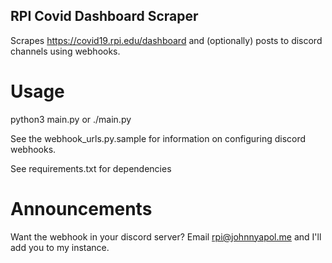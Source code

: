 RPI Covid Dashboard Scraper
----------------------------

Scrapes https://covid19.rpi.edu/dashboard and (optionally) posts to discord channels using webhooks.

# Usage

python3 main.py or ./main.py

See the webhook_urls.py.sample for information on configuring discord webhooks.

See requirements.txt for dependencies

# Announcements
Want the webhook in your discord server? Email rpi@johnnyapol.me and I'll add you to my instance.
